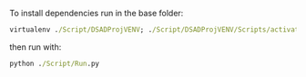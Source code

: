 To install dependencies run in the base folder:
```cmd
virtualenv ./Script/DSADProjVENV; ./Script/DSADProjVENV/Scripts/activate; pip install -r ./Install/libs.txt
```
then run with:
```cmd
python ./Script/Run.py
```
